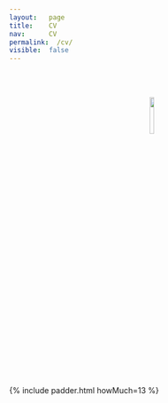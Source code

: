 ```yaml
---
layout:   page
title:    CV
nav:      CV
permalink:  /cv/
visible:  false
---
```


<br><br>

<center>
  &nbsp;&nbsp;
  <a target="_blank" href="/cv.pdf">
     <img width="13%"  src="/img/PDF_file_icon.svg" />
  </a>
</center>




{%  include padder.html   howMuch=13  %}
